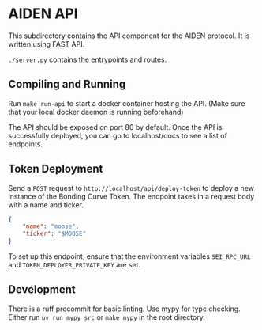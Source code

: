 # AIDEN API
This subdirectory contains the API component for the AIDEN protocol. It is written using FAST API.

`./server.py` contains the entrypoints and routes.

## Compiling and Running
Run `make run-api` to start a docker container hosting the API. (Make sure that your local docker daemon is running beforehand)

The API should be exposed on port 80 by default. Once the API is successfully deployed, you can go to localhost/docs to see a list of endpoints.

## Token Deployment
Send a `POST` request to `http://localhost/api/deploy-token` to deploy a new instance of the Bonding Curve Token.
The endpoint takes in a request body with a name and ticker.
```json
{
    "name": "moose",
    "ticker": "$MOOSE"
}
```

To set up this endpoint, ensure that the environment variables `SEI_RPC_URL` and `TOKEN_DEPLOYER_PRIVATE_KEY` are set.


## Development

There is a ruff precommit for basic linting.
Use mypy for type checking. Either run `uv run mypy src` or `make mypy` in the root directory.